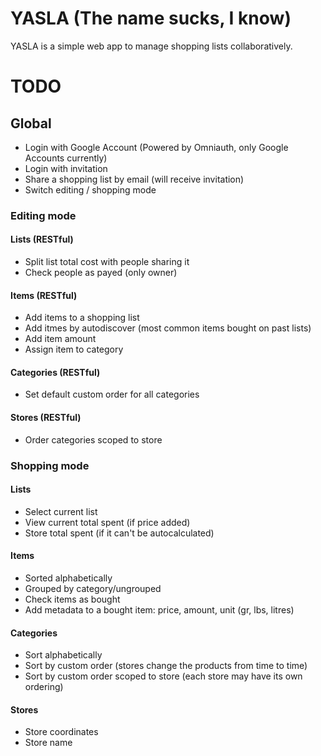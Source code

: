 # YASLA (The name sucks, I know)

YASLA is a simple web app to manage shopping lists collaboratively.

# TODO

## Global

* Login with Google Account (Powered by Omniauth, only Google Accounts currently)
* Login with invitation
* Share a shopping list by email (will receive invitation)
* Switch editing / shopping mode

### Editing mode

#### Lists (RESTful)
* Split list total cost with people sharing it
* Check people as payed (only owner)

#### Items (RESTful)
* Add items to a shopping list
* Add itmes by autodiscover (most common items bought on past lists)
* Add item amount
* Assign item to category

#### Categories (RESTful)
* Set default custom order for all categories

#### Stores (RESTful)
* Order categories scoped to store


### Shopping mode

#### Lists
* Select current list 
* View current total spent (if price added)
* Store total spent (if it can't be autocalculated)

####  Items
* Sorted alphabetically
* Grouped by category/ungrouped
* Check items as bought
* Add metadata to a bought item: price, amount, unit (gr, lbs, litres)

#### Categories
* Sort alphabetically
* Sort by custom order (stores change the products from time to time)
* Sort by custom order scoped to store (each store may have its own ordering)

#### Stores
* Store coordinates
* Store name
